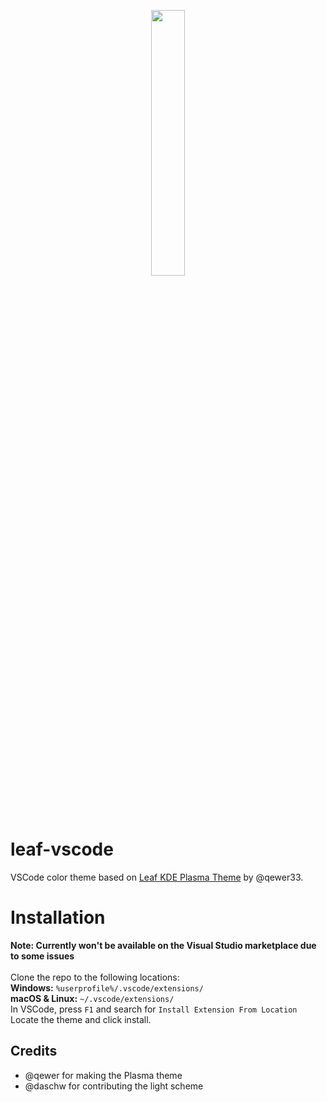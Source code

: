 <p align="center">
    <img src="https://raw.githubusercontent.com/qewer33/leaf-kde/main/assets/logo.png" width="33%"></img>
</p>

# leaf-vscode
VSCode color theme based on [Leaf KDE Plasma Theme](https://github.com/qewer33/leaf-kde) by @qewer33.

# Installation
**Note: Currently won't be available on the Visual Studio marketplace due to some issues**<br><br>
Clone the repo to the following locations:<br>
**Windows:** `%userprofile%/.vscode/extensions/`<br>
**macOS & Linux:** `~/.vscode/extensions/`<br>
In VSCode, press `F1` and search for `Install Extension From Location`<br>
Locate the theme and click install.

## Credits
- @qewer for making the Plasma theme
- @daschw for contributing the light scheme
